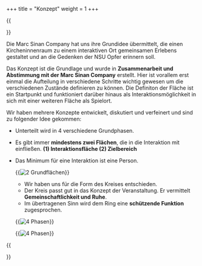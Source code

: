 +++
title = "Konzept"
weight = 1
+++

{{<section title="Konzept">}}

Die Marc Sinan Company hat uns ihre Grundidee übermittelt, die einen Kircheninnenraum zu einem interaktiven Ort gemeinsamen Erlebens gestaltet und an die Gedenken der NSU Opfer erinnern soll.

Das Konzept ist die Grundlage und wurde in **Zusammenarbeit und Abstimmung mit der Marc Sinan Company** erstellt. Hier ist vorallem erst einmal die Aufteilung in verschiedene Schritte wichtig gewesen um die verschiedenen Zustände definieren zu können. Die Definiton der Fläche ist ein Startpunkt und funktioniert darüber hinaus als Interaktionsmöglichkeit in sich mit einer weiteren Fläche als Spielort.

Wir haben mehrere Konzepte entwickelt, diskutiert und verfeinert und sind zu folgender Idee gekommen:

- Unterteilt wird in 4 verschiedene Grundphasen.
- Es gibt immer **mindestens zwei Flächen**, die in die Interaktion mit einfließen.
  **(1) Interaktionsfläche (2) Zielbereich**
- Das Minimum für eine Interaktion ist eine Person.

  {{<image src="man_konzept_1.png" alt="2 Grundflächen" caption="" >}}

  - Wir haben uns für die Form des Kreises entschieden.
  - Der Kreis passt gut in das Konzept der Veranstaltung. Er vermittelt **Gemeinschaftlichkeit und Ruhe**.
  - Im übertragenen Sinn wird dem Ring eine **schützende Funktion** zugesprochen.

  {{<image src="man_konzept_3.png" alt="4 Phasen" caption="" >}}

  {{<image src="man_konzept_2.png" alt="4 Phasen" caption="" >}}

{{</section>}}
